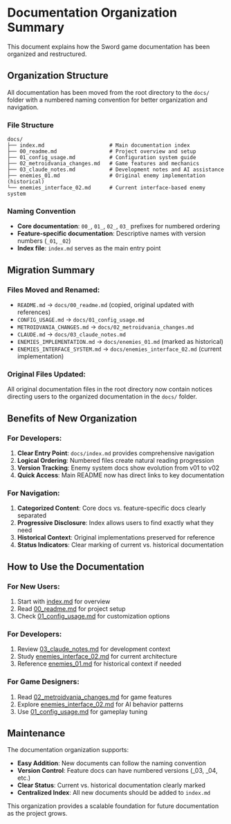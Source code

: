 # Documentation Organization Summary

This document explains how the Sword game documentation has been organized and restructured.

## Organization Structure

All documentation has been moved from the root directory to the `docs/` folder with a numbered naming convention for better organization and navigation.

### File Structure

```
docs/
├── index.md                     # Main documentation index
├── 00_readme.md                 # Project overview and setup
├── 01_config_usage.md           # Configuration system guide
├── 02_metroidvania_changes.md   # Game features and mechanics
├── 03_claude_notes.md           # Development notes and AI assistance
├── enemies_01.md                # Original enemy implementation (historical)
└── enemies_interface_02.md      # Current interface-based enemy system
```

### Naming Convention

- **Core documentation**: `00_`, `01_`, `02_`, `03_` prefixes for numbered ordering
- **Feature-specific documentation**: Descriptive names with version numbers (`_01`, `_02`)
- **Index file**: `index.md` serves as the main entry point

## Migration Summary

### Files Moved and Renamed:
- `README.md` → `docs/00_readme.md` (copied, original updated with references)
- `CONFIG_USAGE.md` → `docs/01_config_usage.md`
- `METROIDVANIA_CHANGES.md` → `docs/02_metroidvania_changes.md`
- `CLAUDE.md` → `docs/03_claude_notes.md`
- `ENEMIES_IMPLEMENTATION.md` → `docs/enemies_01.md` (marked as historical)
- `ENEMIES_INTERFACE_SYSTEM.md` → `docs/enemies_interface_02.md` (current implementation)

### Original Files Updated:
All original documentation files in the root directory now contain notices directing users to the organized documentation in the `docs/` folder.

## Benefits of New Organization

### For Developers:
1. **Clear Entry Point**: `docs/index.md` provides comprehensive navigation
2. **Logical Ordering**: Numbered files create natural reading progression
3. **Version Tracking**: Enemy system docs show evolution from v01 to v02
4. **Quick Access**: Main README now has direct links to key documentation

### For Navigation:
1. **Categorized Content**: Core docs vs. feature-specific docs clearly separated
2. **Progressive Disclosure**: Index allows users to find exactly what they need
3. **Historical Context**: Original implementations preserved for reference
4. **Status Indicators**: Clear marking of current vs. historical documentation

## How to Use the Documentation

### For New Users:
1. Start with [index.md](index.md) for overview
2. Read [00_readme.md](00_readme.md) for project setup
3. Check [01_config_usage.md](01_config_usage.md) for customization options

### For Developers:
1. Review [03_claude_notes.md](03_claude_notes.md) for development context
2. Study [enemies_interface_02.md](enemies_interface_02.md) for current architecture
3. Reference [enemies_01.md](enemies_01.md) for historical context if needed

### For Game Designers:
1. Read [02_metroidvania_changes.md](02_metroidvania_changes.md) for game features
2. Explore [enemies_interface_02.md](enemies_interface_02.md) for AI behavior patterns
3. Use [01_config_usage.md](01_config_usage.md) for gameplay tuning

## Maintenance

The documentation organization supports:
- **Easy Addition**: New documents can follow the naming convention
- **Version Control**: Feature docs can have numbered versions (_03, _04, etc.)
- **Clear Status**: Current vs. historical documentation clearly marked
- **Centralized Index**: All new documents should be added to `index.md`

This organization provides a scalable foundation for future documentation as the project grows.